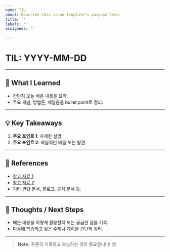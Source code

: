```yaml
---
name: TIL
about: Describe this issue template's purpose here.
title: ''
labels: ''
assignees: ''

---
```


# TIL: YYYY-MM-DD

---

## 📝 What I Learned
- 간단히 오늘 배운 내용을 요약.
- 주요 개념, 방법론, 깨달음을 bullet point로 정리.

---

## 💡 Key Takeaways
1. **주요 포인트 1**: 자세한 설명.
2. **주요 포인트 2**: 핵심적인 배움 또는 발견.

---

## 🔗 References
- [참고 자료 1](https://example.com)
- [참고 자료 2](https://example.com)
- 기타 관련 문서, 블로그, 공식 문서 등.

---

## 🚀 Thoughts / Next Steps
- 배운 내용을 어떻게 활용할지 또는 궁금한 점을 기록.
- 다음에 학습하고 싶은 주제나 계획을 간단히 정리.

---

> **Note:** 꾸준히 기록하고 복습하는 것이 중요합니다! 😊
